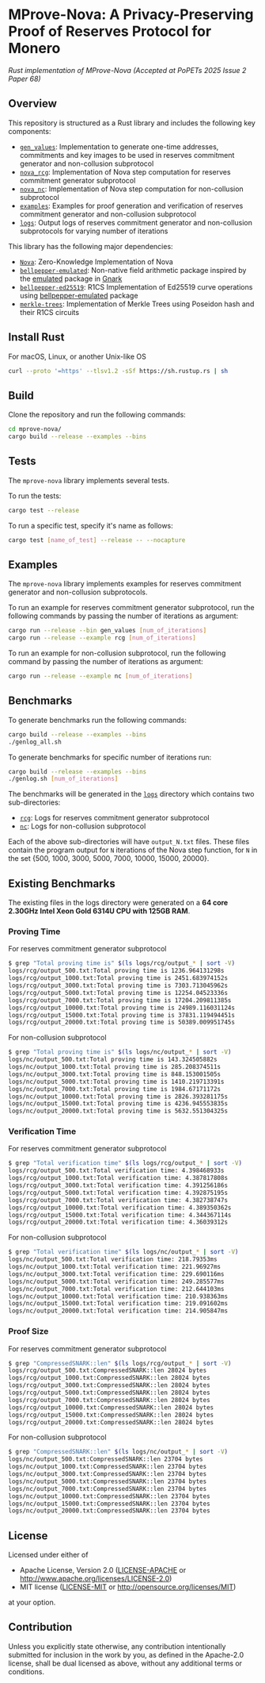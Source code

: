 # MProve-Nova: A Privacy-Preserving Proof of Reserves Protocol for Monero

_Rust implementation of MProve-Nova (Accepted at PoPETs 2025 Issue 2 Paper 68)_ 

## Overview

This repository is structured as a Rust library and includes the following key components:
* [`gen_values`](src/bin/gen_values.rs): Implementation to generate one-time addresses, commitments and key images to be used in reserves commitment generator and non-collusion subprotocol
* [`nova_rcg`](src/nova_rcg): Implementation of Nova step computation for reserves commitment generator subprotocol
* [`nova_nc`](src/nova_nc): Implementation of Nova step computation for non-collusion subprotocol
* [`examples`](examples): Examples for proof generation and verification of reserves commitment generator and non-collusion subprotocol
* [`logs`](logs): Output logs of reserves commitment generator and non-collusion subprotocols for varying number of iterations

This library has the following major dependencies:
* [`Nova`](https://github.com/varunthakore/Nova): Zero-Knowledge Implementation of Nova
* [`bellpepper-emulated`](https://github.com/argumentcomputer/bellpepper-gadgets/tree/main/crates/emulated): Non-native field arithmetic package inspired by the [emulated](https://github.com/Consensys/gnark/tree/master/std/math/emulated) package in [Gnark](https://github.com/Consensys/gnark)
* [`bellpepper-ed25519`](https://github.com/argumentcomputer/bellpepper-gadgets/tree/main/crates/ed25519): R1CS Implementation of Ed25519 curve operations using [bellpepper-emulated](bellpepper-emulated/README.md) package
* [`merkle-trees`](https://github.com/varunthakore/merkle-trees): Implementation of Merkle Trees using Poseidon hash and their R1CS circuits

## Install Rust

For macOS, Linux, or another Unix-like OS
```bash
curl --proto '=https' --tlsv1.2 -sSf https://sh.rustup.rs | sh
```

## Build

Clone the repository and run the following commands:
```bash
cd mprove-nova/
cargo build --release --examples --bins
```

## Tests

The `mprove-nova` library implements several tests.

To run the tests:
```bash
cargo test --release
```

To run a specific test, specify it's name as follows:
```bash
cargo test [name_of_test] --release -- --nocapture
```

## Examples

The `mprove-nova` library implements examples for reserves commitment generator and non-collusion subprotocols.

To run an example for reserves commitment generator subprotocol, run the following commands by passing the number of iterations as argument:
```bash
cargo run --release --bin gen_values [num_of_iterations]
cargo run --release --example rcg [num_of_iterations]
```

To run an example for non-collusion subprotocol, run the following command by passing the number of iterations as argument:
```bash
cargo run --release --example nc [num_of_iterations]
```

## Benchmarks

To generate benchmarks run the following commands:

```bash
cargo build --release --examples --bins
./genlog_all.sh
```

To generate benchmarks for specific number of iterations run:
```bash
cargo build --release --examples --bins
./genlog.sh [num_of_iterations]
```

The benchmarks will be generated in the [`logs`](logs) directory which contains two sub-directories:
* [`rcg`](logs/rcg): Logs for reserves commitment generator subprotocol
* [`nc`](logs/nc): Logs for non-collusion subprotocol

Each of the above sub-directories will have `output_N.txt` files. These files contain the program output for `N` iterations of the Nova step function, for `N` in the set {500, 1000, 3000, 5000, 7000, 10000, 15000, 20000}. 

## Existing Benchmarks
The existing files in the logs directory were generated on a **64 core 2.30GHz Intel Xeon Gold 6314U CPU with 125GB RAM**.

### Proving Time

For reserves commitment generator subprotocol
```bash
$ grep "Total proving time is" $(ls logs/rcg/output_* | sort -V)
logs/rcg/output_500.txt:Total proving time is 1236.964131298s
logs/rcg/output_1000.txt:Total proving time is 2451.683974152s
logs/rcg/output_3000.txt:Total proving time is 7303.713045962s
logs/rcg/output_5000.txt:Total proving time is 12254.04523336s
logs/rcg/output_7000.txt:Total proving time is 17204.209811385s
logs/rcg/output_10000.txt:Total proving time is 24989.116031124s
logs/rcg/output_15000.txt:Total proving time is 37831.119494451s
logs/rcg/output_20000.txt:Total proving time is 50389.009951745s
```

For non-collusion subprotocol
```bash
$ grep "Total proving time is" $(ls logs/nc/output_* | sort -V)
logs/nc/output_500.txt:Total proving time is 143.324505882s
logs/nc/output_1000.txt:Total proving time is 285.208374511s
logs/nc/output_3000.txt:Total proving time is 848.153001505s
logs/nc/output_5000.txt:Total proving time is 1410.219713391s
logs/nc/output_7000.txt:Total proving time is 1984.67171172s
logs/nc/output_10000.txt:Total proving time is 2826.393281175s
logs/nc/output_15000.txt:Total proving time is 4236.945553835s
logs/nc/output_20000.txt:Total proving time is 5632.551304325s
```

### Verification Time

For reserves commitment generator subprotocol
```bash
$ grep "Total verification time" $(ls logs/rcg/output_* | sort -V)
logs/rcg/output_500.txt:Total verification time: 4.398468933s
logs/rcg/output_1000.txt:Total verification time: 4.387817808s
logs/rcg/output_3000.txt:Total verification time: 4.391256186s
logs/rcg/output_5000.txt:Total verification time: 4.392875195s
logs/rcg/output_7000.txt:Total verification time: 4.382738747s
logs/rcg/output_10000.txt:Total verification time: 4.389350362s
logs/rcg/output_15000.txt:Total verification time: 4.344367114s
logs/rcg/output_20000.txt:Total verification time: 4.36039312s
```

For non-collusion subprotocol
```bash
$ grep "Total verification time" $(ls logs/nc/output_* | sort -V) 
logs/nc/output_500.txt:Total verification time: 218.79353ms
logs/nc/output_1000.txt:Total verification time: 221.96927ms
logs/nc/output_3000.txt:Total verification time: 229.690116ms
logs/nc/output_5000.txt:Total verification time: 249.285577ms
logs/nc/output_7000.txt:Total verification time: 212.644103ms
logs/nc/output_10000.txt:Total verification time: 210.938363ms
logs/nc/output_15000.txt:Total verification time: 219.091602ms
logs/nc/output_20000.txt:Total verification time: 214.905847ms
```

### Proof Size

For reserves commitment generator subprotocol
```bash
$ grep "CompressedSNARK::len" $(ls logs/rcg/output_* | sort -V) 
logs/rcg/output_500.txt:CompressedSNARK::len 28024 bytes
logs/rcg/output_1000.txt:CompressedSNARK::len 28024 bytes
logs/rcg/output_3000.txt:CompressedSNARK::len 28024 bytes
logs/rcg/output_5000.txt:CompressedSNARK::len 28024 bytes
logs/rcg/output_7000.txt:CompressedSNARK::len 28024 bytes
logs/rcg/output_10000.txt:CompressedSNARK::len 28024 bytes
logs/rcg/output_15000.txt:CompressedSNARK::len 28024 bytes
logs/rcg/output_20000.txt:CompressedSNARK::len 28024 bytes
```

For non-collusion subprotocol
```bash
$ grep "CompressedSNARK::len" $(ls logs/nc/output_* | sort -V)
logs/nc/output_500.txt:CompressedSNARK::len 23704 bytes
logs/nc/output_1000.txt:CompressedSNARK::len 23704 bytes
logs/nc/output_3000.txt:CompressedSNARK::len 23704 bytes
logs/nc/output_5000.txt:CompressedSNARK::len 23704 bytes
logs/nc/output_7000.txt:CompressedSNARK::len 23704 bytes
logs/nc/output_10000.txt:CompressedSNARK::len 23704 bytes
logs/nc/output_15000.txt:CompressedSNARK::len 23704 bytes
logs/nc/output_20000.txt:CompressedSNARK::len 23704 bytes
```

## License

Licensed under either of

 * Apache License, Version 2.0
   ([LICENSE-APACHE](LICENSE-APACHE) or http://www.apache.org/licenses/LICENSE-2.0)
 * MIT license
   ([LICENSE-MIT](LICENSE-MIT) or http://opensource.org/licenses/MIT)

at your option.

## Contribution

Unless you explicitly state otherwise, any contribution intentionally submitted
for inclusion in the work by you, as defined in the Apache-2.0 license, shall be
dual licensed as above, without any additional terms or conditions.
